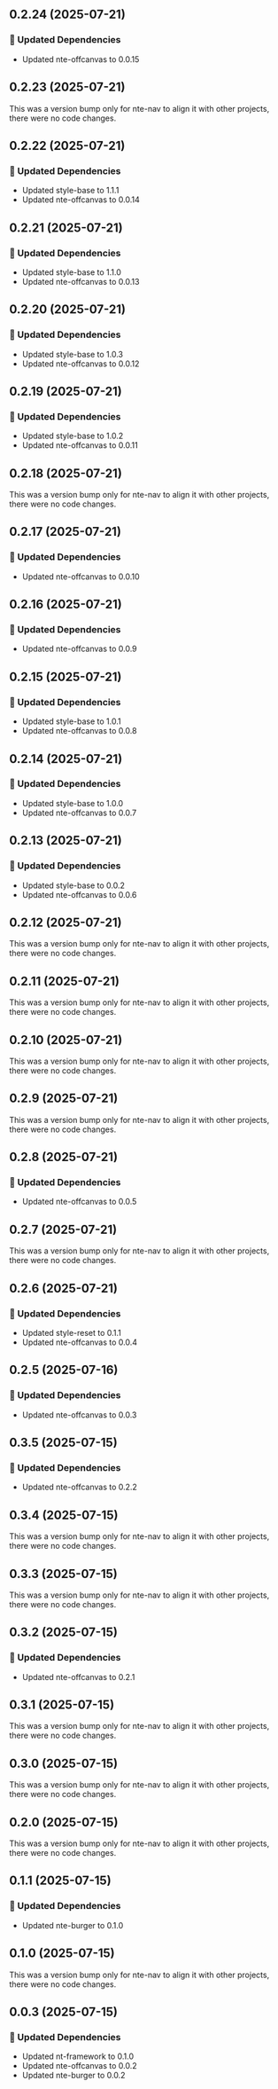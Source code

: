 ## 0.2.24 (2025-07-21)

### 🧱 Updated Dependencies

- Updated nte-offcanvas to 0.0.15

## 0.2.23 (2025-07-21)

This was a version bump only for nte-nav to align it with other projects, there were no code changes.

## 0.2.22 (2025-07-21)

### 🧱 Updated Dependencies

- Updated style-base to 1.1.1
- Updated nte-offcanvas to 0.0.14

## 0.2.21 (2025-07-21)

### 🧱 Updated Dependencies

- Updated style-base to 1.1.0
- Updated nte-offcanvas to 0.0.13

## 0.2.20 (2025-07-21)

### 🧱 Updated Dependencies

- Updated style-base to 1.0.3
- Updated nte-offcanvas to 0.0.12

## 0.2.19 (2025-07-21)

### 🧱 Updated Dependencies

- Updated style-base to 1.0.2
- Updated nte-offcanvas to 0.0.11

## 0.2.18 (2025-07-21)

This was a version bump only for nte-nav to align it with other projects, there were no code changes.

## 0.2.17 (2025-07-21)

### 🧱 Updated Dependencies

- Updated nte-offcanvas to 0.0.10

## 0.2.16 (2025-07-21)

### 🧱 Updated Dependencies

- Updated nte-offcanvas to 0.0.9

## 0.2.15 (2025-07-21)

### 🧱 Updated Dependencies

- Updated style-base to 1.0.1
- Updated nte-offcanvas to 0.0.8

## 0.2.14 (2025-07-21)

### 🧱 Updated Dependencies

- Updated style-base to 1.0.0
- Updated nte-offcanvas to 0.0.7

## 0.2.13 (2025-07-21)

### 🧱 Updated Dependencies

- Updated style-base to 0.0.2
- Updated nte-offcanvas to 0.0.6

## 0.2.12 (2025-07-21)

This was a version bump only for nte-nav to align it with other projects, there were no code changes.

## 0.2.11 (2025-07-21)

This was a version bump only for nte-nav to align it with other projects, there were no code changes.

## 0.2.10 (2025-07-21)

This was a version bump only for nte-nav to align it with other projects, there were no code changes.

## 0.2.9 (2025-07-21)

This was a version bump only for nte-nav to align it with other projects, there were no code changes.

## 0.2.8 (2025-07-21)

### 🧱 Updated Dependencies

- Updated nte-offcanvas to 0.0.5

## 0.2.7 (2025-07-21)

This was a version bump only for nte-nav to align it with other projects, there were no code changes.

## 0.2.6 (2025-07-21)

### 🧱 Updated Dependencies

- Updated style-reset to 0.1.1
- Updated nte-offcanvas to 0.0.4

## 0.2.5 (2025-07-16)

### 🧱 Updated Dependencies

- Updated nte-offcanvas to 0.0.3

## 0.3.5 (2025-07-15)

### 🧱 Updated Dependencies

- Updated nte-offcanvas to 0.2.2

## 0.3.4 (2025-07-15)

This was a version bump only for nte-nav to align it with other projects, there were no code changes.

## 0.3.3 (2025-07-15)

This was a version bump only for nte-nav to align it with other projects, there were no code changes.

## 0.3.2 (2025-07-15)

### 🧱 Updated Dependencies

- Updated nte-offcanvas to 0.2.1

## 0.3.1 (2025-07-15)

This was a version bump only for nte-nav to align it with other projects, there were no code changes.

## 0.3.0 (2025-07-15)

This was a version bump only for nte-nav to align it with other projects, there were no code changes.

## 0.2.0 (2025-07-15)

This was a version bump only for nte-nav to align it with other projects, there were no code changes.

## 0.1.1 (2025-07-15)

### 🧱 Updated Dependencies

- Updated nte-burger to 0.1.0

## 0.1.0 (2025-07-15)

This was a version bump only for nte-nav to align it with other projects, there were no code changes.

## 0.0.3 (2025-07-15)

### 🧱 Updated Dependencies

- Updated nt-framework to 0.1.0
- Updated nte-offcanvas to 0.0.2
- Updated nte-burger to 0.0.2
